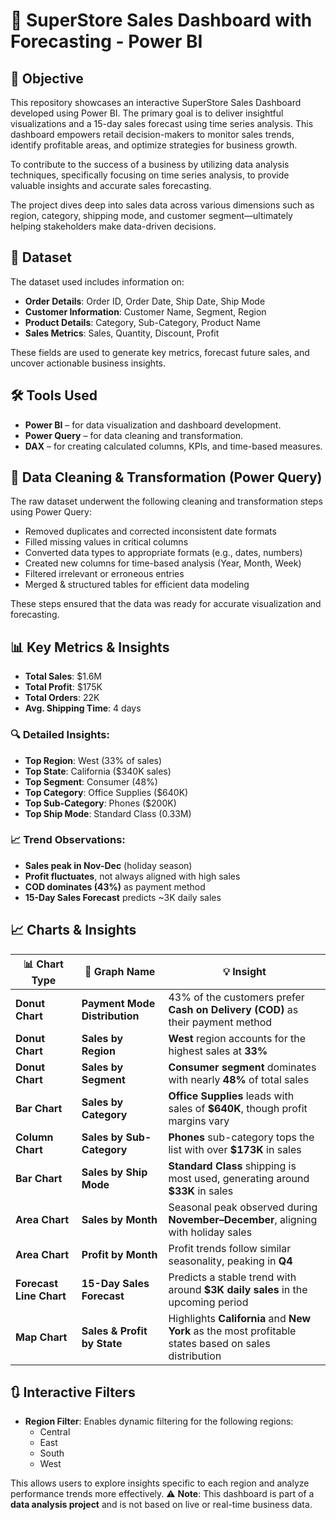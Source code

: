 # 🛒 SuperStore Sales Dashboard with Forecasting - Power BI 
## 📌 Objective
This repository showcases an interactive SuperStore Sales Dashboard developed using Power BI. The primary goal is to deliver insightful visualizations and a 15-day sales forecast using time series analysis. This dashboard empowers retail decision-makers to monitor sales trends, identify profitable areas, and optimize strategies for business growth.

To contribute to the success of a business by utilizing data analysis techniques, specifically focusing on time series analysis, to provide valuable insights and accurate sales forecasting.

The project dives deep into sales data across various dimensions such as region, category, shipping mode, and customer segment—ultimately helping stakeholders make data-driven decisions.
## 📁 Dataset
The dataset used includes information on:

- **Order Details**: Order ID, Order Date, Ship Date, Ship Mode  
- **Customer Information**: Customer Name, Segment, Region  
- **Product Details**: Category, Sub-Category, Product Name  
- **Sales Metrics**: Sales, Quantity, Discount, Profit

These fields are used to generate key metrics, forecast future sales, and uncover actionable business insights.
## 🛠️ Tools Used
- **Power BI** – for data visualization and dashboard development.
- **Power Query** – for data cleaning and transformation.
- **DAX** – for creating calculated columns, KPIs, and time-based measures.
## 🧹 Data Cleaning & Transformation (Power Query)
The raw dataset underwent the following cleaning and transformation steps using Power Query:

- Removed duplicates and corrected inconsistent date formats
- Filled missing values in critical columns
- Converted data types to appropriate formats (e.g., dates, numbers)
- Created new columns for time-based analysis (Year, Month, Week)
- Filtered irrelevant or erroneous entries
- Merged & structured tables for efficient data modeling

These steps ensured that the data was ready for accurate visualization and forecasting.


## 📊 Key Metrics & Insights

- **Total Sales**: $1.6M
- **Total Profit**: $175K
- **Total Orders**: 22K
- **Avg. Shipping Time**: 4 days

### 🔍 Detailed Insights:
- **Top Region**: West (33% of sales)
- **Top State**: California ($340K sales)
- **Top Segment**: Consumer (48%)
- **Top Category**: Office Supplies ($640K)
- **Top Sub-Category**: Phones ($200K)
- **Top Ship Mode**: Standard Class (0.33M)

### 📈 Trend Observations:
- **Sales peak in Nov-Dec** (holiday season)
- **Profit fluctuates**, not always aligned with high sales
- **COD dominates (43%)** as payment method
- **15-Day Sales Forecast** predicts ~3K daily sales

## 📈 Charts & Insights

| 📊 **Chart Type**         | 📌 **Graph Name**                      | 💡 **Insight** |
|--------------------------|----------------------------------------|----------------|
| **Donut Chart**          | **Payment Mode Distribution**          | 43% of the customers prefer **Cash on Delivery (COD)** as their payment method |
| **Donut Chart**          | **Sales by Region**                    | **West** region accounts for the highest sales at **33%** |
| **Donut Chart**          | **Sales by Segment**                   | **Consumer segment** dominates with nearly **48%** of total sales |
| **Bar Chart**            | **Sales by Category**                  | **Office Supplies** leads with sales of **$640K**, though profit margins vary |
| **Column Chart**         | **Sales by Sub-Category**              | **Phones** sub-category tops the list with over **$173K** in sales |
| **Bar Chart**            | **Sales by Ship Mode**                 | **Standard Class** shipping is most used, generating around **$33K** in sales |
| **Area Chart**           | **Sales by Month**                     | Seasonal peak observed during **November–December**, aligning with holiday sales |
| **Area Chart**           | **Profit by Month**                    | Profit trends follow similar seasonality, peaking in **Q4** |
| **Forecast Line Chart**  | **15-Day Sales Forecast**              | Predicts a stable trend with around **$3K daily sales** in the upcoming period |
| **Map Chart**            | **Sales & Profit by State**            | Highlights **California** and **New York** as the most profitable states based on sales distribution |
## 🔃 Interactive Filters
- **Region Filter**: Enables dynamic filtering for the following regions:  
  - Central  
  - East  
  - South  
  - West  

This allows users to explore insights specific to each region and analyze performance trends more effectively.
⚠️ **Note**: This dashboard is part of a **data analysis project** and is not based on live or real-time business data.
